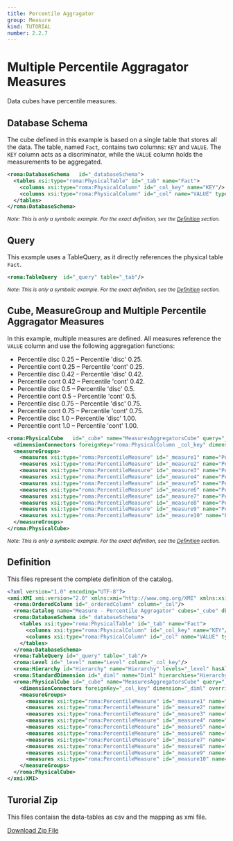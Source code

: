 ```yaml
---
title: Percentile Aggragator
group: Measure
kind: TUTORIAL
number: 2.2.7
---
```

# Multiple Percentile Aggragator Measures

Data cubes have percentile measures.


## Database Schema

The cube defined in this example is based on a single table that stores all the data. The table, named `Fact`, contains two columns: `KEY` and `VALUE`. The `KEY` column acts as a discriminator, while the `VALUE` column holds the measurements to be aggregated.


```xml
<roma:DatabaseSchema   id="_databaseSchema">
  <tables xsi:type="roma:PhysicalTable" id="_tab" name="Fact">
    <columns xsi:type="roma:PhysicalColumn" id="_col_key" name="KEY"/>
    <columns xsi:type="roma:PhysicalColumn" id="_col" name="VALUE" type="Integer"/>
  </tables>
</roma:DatabaseSchema>

```
*<small>Note: This is only a symbolic example. For the exact definition, see the [Definition](#definition) section.</small>*
## Query

This example uses a TableQuery, as it directly references the physical table `Fact`.


```xml
<roma:TableQuery  id="_query" table="_tab"/>

```
*<small>Note: This is only a symbolic example. For the exact definition, see the [Definition](#definition) section.</small>*
## Cube, MeasureGroup and Multiple Percentile Aggragator Measures

In this example, multiple measures are defined. All measures reference the `VALUE` column and use the following aggregation functions:
- Percentile disc 0.25 – Percentile 'disc' 0.25.
- Percentile cont 0.25 – Percentile 'cont' 0.25.
- Percentile disc 0.42 – Percentile 'disc' 0.42.
- Percentile cont 0.42 – Percentile 'cont' 0.42.
- Percentile disc 0.5 – Percentile 'disc' 0.5.
- Percentile cont 0.5 – Percentile 'cont' 0.5.
- Percentile disc 0.75 – Percentile 'disc' 0.75.
- Percentile cont 0.75 – Percentile 'cont' 0.75.
- Percentile disc 1.0 – Percentile 'disc' 1.00.
- Percentile cont 1.0 – Percentile 'cont' 1.00.


```xml
<roma:PhysicalCube   id="_cube" name="MeasuresAggregatorsCube" query="_query">
  <dimensionConnectors foreignKey="roma:PhysicalColumn _col_key" dimension="roma:StandardDimension _diml" overrideDimensionName="Dim"/>
  <measureGroups>
    <measures xsi:type="roma:PercentileMeasure" id="_measure1" name="Percentile disc 0.25" column="_orderedColumn" percentile="0.25"/>
    <measures xsi:type="roma:PercentileMeasure" id="_measure2" name="Percentile cont 0.25" column="_orderedColumn" percentType="cont" percentile="0.25"/>
    <measures xsi:type="roma:PercentileMeasure" id="_measure3" name="Percentile disc 0.42" column="_orderedColumn" percentile="0.42"/>
    <measures xsi:type="roma:PercentileMeasure" id="_measure4" name="Percentile cont 0.42" column="_orderedColumn" percentType="cont" percentile="0.42"/>
    <measures xsi:type="roma:PercentileMeasure" id="_measure5" name="Percentile disc 0.5" column="_orderedColumn" percentile="0.5"/>
    <measures xsi:type="roma:PercentileMeasure" id="_measure6" name="Percentile cont 0.5" column="_orderedColumn" percentType="cont" percentile="0.5"/>
    <measures xsi:type="roma:PercentileMeasure" id="_measure7" name="Percentile disc 0.75" column="_orderedColumn" percentile="0.75"/>
    <measures xsi:type="roma:PercentileMeasure" id="_measure8" name="Percentile cont 0.75" column="_orderedColumn" percentType="cont" percentile="0.75"/>
    <measures xsi:type="roma:PercentileMeasure" id="_measure9" name="Percentile disc 1.00" column="_orderedColumn"/>
    <measures xsi:type="roma:PercentileMeasure" id="_measure10" name="Percentile cont 1.00" column="_orderedColumn" percentType="cont"/>
  </measureGroups>
</roma:PhysicalCube>

```
*<small>Note: This is only a symbolic example. For the exact definition, see the [Definition](#definition) section.</small>*

## Definition

This files represent the complete definition of the catalog.

```xml
<?xml version="1.0" encoding="UTF-8"?>
<xmi:XMI xmi:version="2.0" xmlns:xmi="http://www.omg.org/XMI" xmlns:xsi="http://www.w3.org/2001/XMLSchema-instance" xmlns:roma="https://www.daanse.org/spec/org.eclipse.daanse.rolap.mapping">
  <roma:OrderedColumn id="_orderedColumn" column="_col"/>
  <roma:Catalog name="Measure - Percentile Aggragator" cubes="_cube" dbschemas="_databaseSchema"/>
  <roma:DatabaseSchema id="_databaseSchema">
    <tables xsi:type="roma:PhysicalTable" id="_tab" name="Fact">
      <columns xsi:type="roma:PhysicalColumn" id="_col_key" name="KEY"/>
      <columns xsi:type="roma:PhysicalColumn" id="_col" name="VALUE" type="Integer"/>
    </tables>
  </roma:DatabaseSchema>
  <roma:TableQuery id="_query" table="_tab"/>
  <roma:Level id="_level" name="Level" column="_col_key"/>
  <roma:Hierarchy id="Hierarchy" name="Hierarchy" levels="_level" hasAll="true" primaryKey="_col_key" query="_query"/>
  <roma:StandardDimension id="_diml" name="Diml" hierarchies="Hierarchy"/>
  <roma:PhysicalCube id="_cube" name="MeasuresAggregatorsCube" query="_query">
    <dimensionConnectors foreignKey="_col_key" dimension="_diml" overrideDimensionName="Dim"/>
    <measureGroups>
      <measures xsi:type="roma:PercentileMeasure" id="_measure1" name="Percentile disc 0.25" column="_orderedColumn" percentile="0.25"/>
      <measures xsi:type="roma:PercentileMeasure" id="_measure2" name="Percentile cont 0.25" column="_orderedColumn" percentType="cont" percentile="0.25"/>
      <measures xsi:type="roma:PercentileMeasure" id="_measure3" name="Percentile disc 0.42" column="_orderedColumn" percentile="0.42"/>
      <measures xsi:type="roma:PercentileMeasure" id="_measure4" name="Percentile cont 0.42" column="_orderedColumn" percentType="cont" percentile="0.42"/>
      <measures xsi:type="roma:PercentileMeasure" id="_measure5" name="Percentile disc 0.5" column="_orderedColumn" percentile="0.5"/>
      <measures xsi:type="roma:PercentileMeasure" id="_measure6" name="Percentile cont 0.5" column="_orderedColumn" percentType="cont" percentile="0.5"/>
      <measures xsi:type="roma:PercentileMeasure" id="_measure7" name="Percentile disc 0.75" column="_orderedColumn" percentile="0.75"/>
      <measures xsi:type="roma:PercentileMeasure" id="_measure8" name="Percentile cont 0.75" column="_orderedColumn" percentType="cont" percentile="0.75"/>
      <measures xsi:type="roma:PercentileMeasure" id="_measure9" name="Percentile disc 1.00" column="_orderedColumn"/>
      <measures xsi:type="roma:PercentileMeasure" id="_measure10" name="Percentile cont 1.00" column="_orderedColumn" percentType="cont"/>
    </measureGroups>
  </roma:PhysicalCube>
</xmi:XMI>

```



## Turorial Zip
This files contaisn the data-tables as csv and the mapping as xmi file.

<a href="./zip/tutorial.cube.measure.aggregator.percentile.zip" download>Download Zip File</a>

